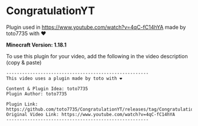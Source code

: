 # CongratulationYT

Plugin used in https://www.youtube.com/watch?v=4qC-fC14hYA made by toto7735 with ❤

**Minecraft Version: 1.18.1**

To use this plugin for your video, add the following in the video description (copy & paste)

```
------------------------------------------------------
This video uses a plugin made by toto with ❤

Content & Plugin Idea: toto7735
Plugin Author: toto7735

Plugin Link: https://github.com/toto7735/CongratulationYT/releases/tag/CongratulationYT
Original Video Link: https://www.youtube.com/watch?v=4qC-fC14hYA
------------------------------------------------------
```
